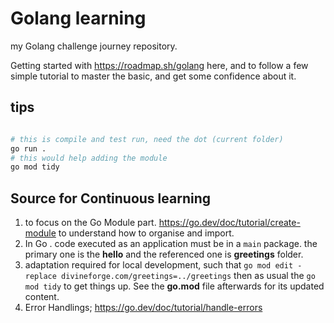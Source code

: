 # Golang learning

my Golang challenge journey repository.

Getting started with <https://roadmap.sh/golang> here, and to follow a few simple tutorial to master the basic, and get some confidence about it.

## tips

```sh

# this is compile and test run, need the dot (current folder)
go run .
# this would help adding the module
go mod tidy
```



## Source for Continuous learning
1. to focus on the Go Module part. <https://go.dev/doc/tutorial/create-module> to understand how to organise and import.
2. In Go . code executed as an application must be in a `main` package. the primary one is the **hello** and the referenced one is **greetings** folder.
3. adaptation required for local development, such that `go mod edit -replace divineforge.com/greetings=../greetings` then as usual the `go mod tidy` to get things up. See the **go.mod** file afterwards for its updated content.
4. Error Handlings; <https://go.dev/doc/tutorial/handle-errors>
